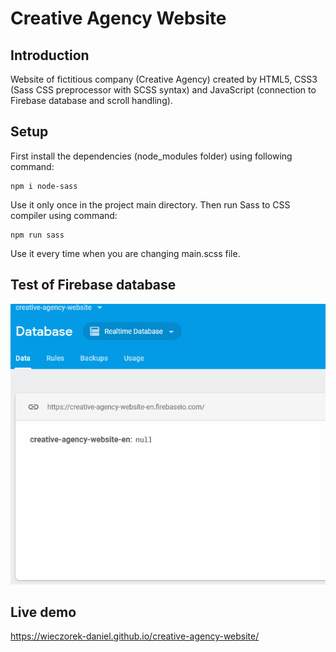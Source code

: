# Creative Agency Website
## Introduction
Website of fictitious company (Creative Agency) created by HTML5, CSS3 (Sass CSS preprocessor with SCSS syntax) and JavaScript (connection to Firebase database and scroll handling). 

## Setup
First install the dependencies (node_modules folder) using following command:
```shell
npm i node-sass
```
Use it only once in the project main directory. Then run Sass to CSS compiler using command:
```shell
npm run sass
```
Use it every time when you are changing main.scss file.

## Test of Firebase database
<p align="center">
  <img src="readme-gif.gif">
</p>

## Live demo
https://wieczorek-daniel.github.io/creative-agency-website/
